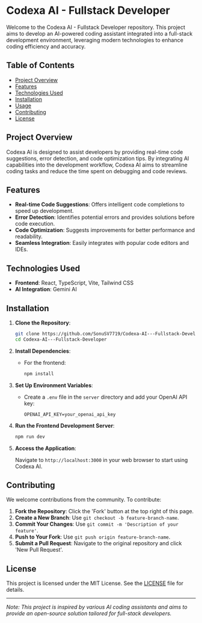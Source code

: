 # Codexa AI - Fullstack Developer

Welcome to the Codexa AI - Fullstack Developer repository. This project aims to develop an AI-powered coding assistant integrated into a full-stack development environment, leveraging modern technologies to enhance coding efficiency and accuracy.

## Table of Contents

- [Project Overview](#project-overview)
- [Features](#features)
- [Technologies Used](#technologies-used)
- [Installation](#installation)
- [Usage](#usage)
- [Contributing](#contributing)
- [License](#license)

## Project Overview

Codexa AI is designed to assist developers by providing real-time code suggestions, error detection, and code optimization tips. By integrating AI capabilities into the development workflow, Codexa AI aims to streamline coding tasks and reduce the time spent on debugging and code reviews.

## Features

- **Real-time Code Suggestions**: Offers intelligent code completions to speed up development.
- **Error Detection**: Identifies potential errors and provides solutions before code execution.
- **Code Optimization**: Suggests improvements for better performance and readability.
- **Seamless Integration**: Easily integrates with popular code editors and IDEs.

## Technologies Used

- **Frontend**: React, TypeScript, Vite, Tailwind CSS
- **AI Integration**: Gemini AI

## Installation

1. **Clone the Repository**:

   ```bash
   git clone https://github.com/SonuSV7719/Codexa-AI---Fullstack-Developer.git
   cd Codexa-AI---Fullstack-Developer
   ```

2. **Install Dependencies**:

   - For the frontend:

     ```bash
     npm install
     ```



3. **Set Up Environment Variables**:

   - Create a `.env` file in the `server` directory and add your OpenAI API key:

     ```env
     OPENAI_API_KEY=your_openai_api_key
     ```


4. **Run the Frontend Development Server**:

   ```bash
   npm run dev
   ```

5. **Access the Application**:

   Navigate to `http://localhost:3000` in your web browser to start using Codexa AI.

## Contributing

We welcome contributions from the community. To contribute:

1. **Fork the Repository**: Click the 'Fork' button at the top right of this page.
2. **Create a New Branch**: Use `git checkout -b feature-branch-name`.
3. **Commit Your Changes**: Use `git commit -m 'Description of your feature'`.
4. **Push to Your Fork**: Use `git push origin feature-branch-name`.
5. **Submit a Pull Request**: Navigate to the original repository and click 'New Pull Request'.

## License

This project is licensed under the MIT License. See the [LICENSE](LICENSE) file for details.

---

*Note: This project is inspired by various AI coding assistants and aims to provide an open-source solution tailored for full-stack developers.*
